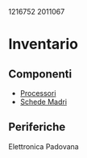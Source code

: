 1216752
2011067

# Inventario

## Componenti

- [Processori](./componenti/processori.md)
- [Schede Madri](./componenti/schede_madri.md)

## Periferiche

Elettronica Padovana